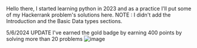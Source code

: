 Hello there, I started learning python in 2023 and as a practice I'll put some of my Hackerrank problem's solutions here. 
NOTE : I didn't add the Introduction and the Basic Data types sections.

5/6/2024 UPDATE 
I've earned the gold badge by earning 400 points by solving more than 20 problems 
![image](https://github.com/Mostafa-Mohamed-Atef/Hackerrank-Exercises-Python/assets/151864798/c7004a07-2c05-449a-a117-b8a6d38fa6b7)

